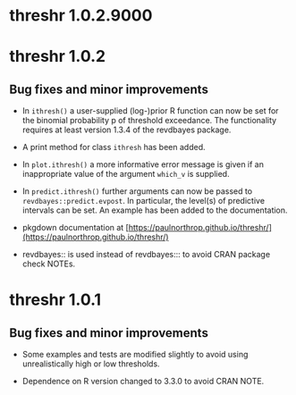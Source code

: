 # threshr 1.0.2.9000

# threshr 1.0.2

## Bug fixes and minor improvements

* In `ithresh()` a user-supplied (log-)prior R function can now be set for the binomial probability p of threshold exceedance.  The functionality requires at least version 1.3.4 of the revdbayes package.

* A print method for class `ithresh` has been added.

* In `plot.ithresh()` a more informative error message is given if an inappropriate value of the argument `which_v` is supplied.

* In `predict.ithresh()` further arguments can now be passed to `revdbayes::predict.evpost`.  In particular, the level(s) of predictive intervals can be set.  An example has been added to the documentation.

* pkgdown documentation at [https://paulnorthrop.github.io/threshr/](https://paulnorthrop.github.io/threshr/)

* revdbayes:: is used instead of revdbayes::: to avoid CRAN package check NOTEs.

# threshr 1.0.1

## Bug fixes and minor improvements

* Some examples and tests are modified slightly to avoid using unrealistically high or low thresholds.

* Dependence on R version changed to 3.3.0 to avoid CRAN NOTE.



